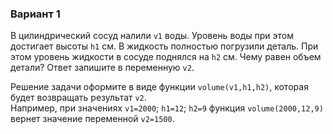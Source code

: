 ### Вариант 1

В цилиндрический сосуд налили `v1` воды. Уровень воды при этом достигает высоты `h1` см. В жидкость полностью погрузили деталь. При этом уровень жидкости в сосуде поднялся на `h2` см. Чему равен объем детали? Ответ запишите в переменную `v2`.

Решение задачи оформите в виде функции `volume(v1,h1,h2)`, которая будет возвращать результат `v2`.  
Например, при значениях `v1=2000`; `h1=12`; `h2=9` функция `volume(2000,12,9)` вернет значение переменной `v2=1500`.
